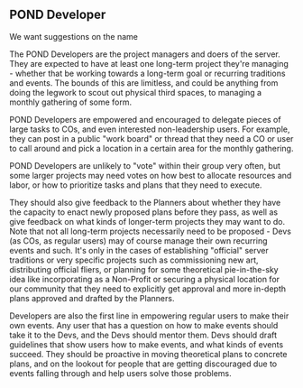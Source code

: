 ## POND Developer

<div class="warning">
We want suggestions on the name
</div>

The POND Developers are the project managers and doers of the server. They are expected to have at least one long-term project they're managing - whether that be working towards a long-term goal or recurring traditions and events. The bounds of this are limitless, and could be anything from doing the legwork to scout out physical third spaces, to managing a monthly gathering of some form. 

POND Developers are empowered and encouraged to delegate pieces of large tasks to COs, and even interested non-leadership users. For example, they can post in a public "work board" or thread that they need a CO or user to call around and pick a location in a certain area for the monthly gathering.

POND Developers are unlikely to "vote" within their group very often, but some larger projects may need votes on how best to allocate resources and labor, or how to prioritize tasks and plans that they need to execute.

They should also give feedback to the Planners about whether they have the capacity to enact newly proposed plans before they pass, as well as give feedback on what kinds of longer-term projects they may want to do. Note that not all long-term projects necessarily need to be proposed - Devs (as COs, as regular users) may of course manage their own recurring events and such. It's only in the cases of establishing "official" server traditions or very specific projects such as commissioning new art, distributing official fliers, or planning for some theoretical pie-in-the-sky idea like incorporating as a Non-Profit or securing a physical location for our community that they need to explicitly get approval and more in-depth plans approved and drafted by the Planners.

Developers are also the first line in empowering regular users to make their own events. Any user that has a question on how to make events should take it to the Devs, and the Devs should mentor them. Devs should draft guidelines that show users how to make events, and what kinds of events succeed. They should be proactive in moving theoretical plans to concrete plans, and on the lookout for people that are getting discouraged due to events falling through and help users solve those problems.
